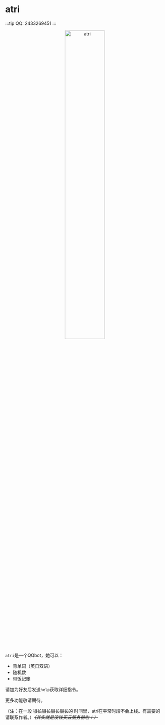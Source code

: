 # atri
:::tip QQ: 2433269451
:::
<div style="text-align: center; ">
<img alt="atri" src="/images/coding/atri.jpg"  width="50%" height="50%"/>
</div>

`atri`是一个QQbot，她可以：

* 背单词（英日双语）
* 随机数
* 带饭记账

请加为好友后发送`help`获取详细指令。

更多功能敬请期待。

（注：在一段 ~~很长很长很长很长的~~ 时间里，atri在平常时段不会上线。有需要的请联系作者。）~~*（其实就是没钱买云服务器啦！）*~~